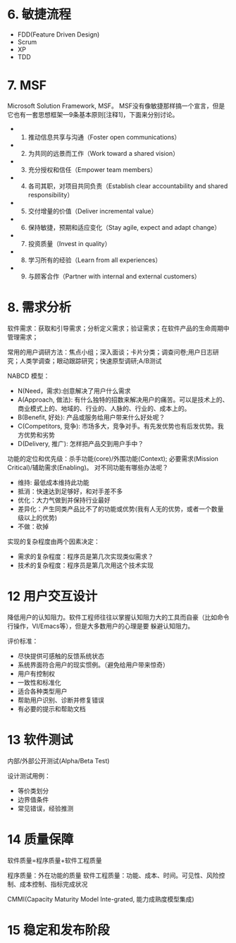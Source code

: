 # 6. 敏捷流程

- FDD(Feature Driven Design)
- Scrum
- XP
- TDD

# 7. MSF
Microsoft Solution Framework, MSF。 MSF没有像敏捷那样搞一个宣言，但是它也有一套思想框架—9条基本原则[注释1]，下面来分别讨论。

- 1. 推动信息共享与沟通（Foster open communications）
- 2. 为共同的远景而工作（Work toward a shared vision）
- 3. 充分授权和信任（Empower team members）
- 4. 各司其职，对项目共同负责（Establish clear accountability and shared responsibility）
- 5. 交付增量的价值（Deliver incremental value）
- 6. 保持敏捷，预期和适应变化（Stay agile, expect and adapt change）
- 7. 投资质量（Invest in quality）
- 8. 学习所有的经验（Learn from all experiences）
- 9. 与顾客合作（Partner with internal and external customers）


# 8. 需求分析
软件需求：获取和引导需求；分析定义需求；验证需求；在软件产品的生命周期中管理需求；

常用的用户调研方法：焦点小组；深入面谈；卡片分类；调查问卷;用户日志研究；人类学调查；眼动跟踪研究；快速原型调研;A/B测试

NABCD 模型：
- N(Need，需求):创意解决了用户什么需求
- A(Approach, 做法): 有什么独特的招数来解决用户的痛苦。可以是技术上的、商业模式上的、地域的、行业的、人脉的、行业的、成本上的。
- B(Benefit, 好处): 产品或服务给用户带来什么好处呢？
- C(Competitors, 竞争): 市场多大，竞争对手。有先发优势也有后发优势。我方优势和劣势
- D(Delivery, 推广): 怎样把产品交到用户手中？

功能的定位和优先级：杀手功能(core)/外围功能(Context); 必要需求(Mission Critical)/辅助需求(Enabling)。
对不同功能有哪些办法呢？
- 维持: 最低成本维持此功能
- 抵消：快速达到足够好，和对手差不多
- 优化：大力气做到并保持行业最好
- 差异化：产生同类产品比不了的功能或优势(我有人无的优势，或者一个数量级以上的优势)
- 不做：砍掉

实现的复杂程度由两个因素决定：
- 需求的复杂程度：程序员是第几次实现类似需求？
- 技术的复杂程度：程序员是第几次用这个技术实现


# 12 用户交互设计
降低用户的认知阻力。软件工程师往往以掌握认知阻力大的工具而自豪（比如命令行操作，VI/Emacs等），但是大多数用户的心理是要
躲避认知阻力。

评价标准：
- 尽快提供可感触的反馈系统状态
- 系统界面符合用户的现实惯例。（避免给用户带来惊奇）
- 用户有控制权
- 一致性和标准化
- 适合各种类型用户
- 帮助用户识别、诊断并修复错误
- 有必要的提示和帮助文档


# 13 软件测试
内部/外部公开测试(Alpha/Beta Test)

设计测试用例：
- 等价类划分
- 边界值条件
- 常见错误，经验推测


# 14 质量保障

软件质量=程序质量+软件工程质量

程序质量：外在功能的质量
软件工程质量：功能、成本、时间。可见性、风险控制、成本控制、指标完成状况

CMMI(Capacity Maturity Model Inte-grated, 能力成熟度模型集成)

# 15 稳定和发布阶段

